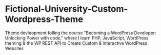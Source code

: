 # Fictional-University-Custom-Wordpress-Theme
Theme devleopment folling the course "Becoming a WordPress Developer: Unlocking Power with code," where I learn PHP, JavaScript, WordPress theming &amp; the WP REST API to Create Custom &amp; Interactive WordPress Websites
